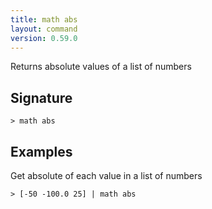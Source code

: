 ```yaml
---
title: math abs
layout: command
version: 0.59.0
---
```


Returns absolute values of a list of numbers

## Signature

```> math abs ```

## Examples

Get absolute of each value in a list of numbers
```shell
> [-50 -100.0 25] | math abs
```

